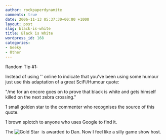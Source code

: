 ```yaml
---
author: rockpaperdynamite
comments: true
date: 2006-11-13 05:37:30+00:00 +1000
layout: post
slug: black-is-white
title: Black is White
wordpress_id: 168
categories:
- Geeky
- Other
---
```


Random Tip #1:

Instead of using '</sarcasm>' online to indicate that you've been using some humour just use this adaptation of a great SciFi/Humour quote:

"/me for an encore goes on to prove that black is white and gets himself killed on the next zebra crossing."

1 small golden star to the commenter who recognises the source of this quote.

1 brown splotch to anyone who uses Google to find it.

The ![Gold Star](http://members.optusnet.com.au/cerberos2/GoldStar.jpg)  is awarded to Dan. Now I feel like a silly game show host.
